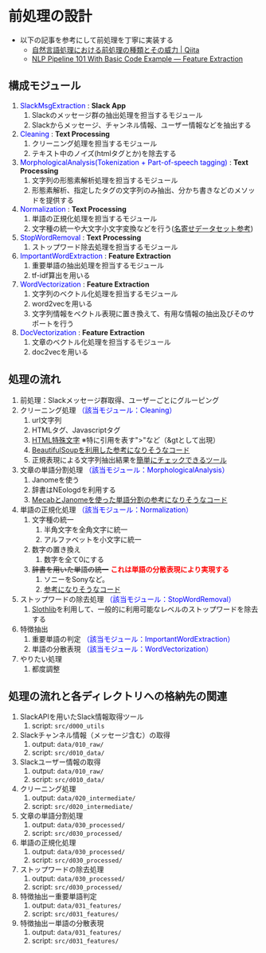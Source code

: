 # 前処理の設計

- 以下の記事を参考にして前処理を丁寧に実装する
  - [自然言語処理における前処理の種類とその威力 | Qiita](https://qiita.com/Hironsan/items/2466fe0f344115aff177)
  - [NLP Pipeline 101 With Basic Code Example — Feature Extraction](https://medium.com/voice-tech-podcast/nlp-pipeline-101-with-basic-code-example-feature-extraction-ea9894ed8daf)

## 構成モジュール

1. <font color=blue>SlackMsgExtraction</font> : **Slack App**
   1. Slackのメッセージ群の抽出処理を担当するモジュール
   2. Slackからメッセージ、チャンネル情報、ユーザー情報などを抽出する
2. <font color=blue>Cleaning</font> : **Text Processing**
   1. クリーニング処理を担当するモジュール
   2. テキスト中のノイズ(htmlタグとか)を除去する
3. <font color=blue>MorphologicalAnalysis(Tokenization + Part-of-speech tagging)</font> : **Text Processing**
   1. 文字列の形態素解析処理を担当するモジュール
   2. 形態素解析、指定したタグの文字列のみ抽出、分かち書きなどのメソッドを提供する
4. <font color=blue>Normalization</font> : **Text Processing**
   1. 単語の正規化処理を担当するモジュール
   2. 文字種の統一や大文字小文字変換などを行う([名寄せデータセット参考](https://buildersbox.corp-sansan.com/entry/2020/03/10/110000))
5. <font color=blue>StopWordRemoval</font> : **Text Processing**
   1. ストップワード除去処理を担当するモジュール
6. <font color=blue>ImportantWordExtraction</font> : **Feature Extraction**
   1. 重要単語の抽出処理を担当するモジュール
   2. tf-idf算出を用いる
7. <font color=blue>WordVectorization</font> : **Feature Extraction**
   1. 文字列のベクトル化処理を担当するモジュール
   2. word2vecを用いる
   3. 文字列情報をベクトル表現に置き換えて、有用な情報の抽出及びそのサポートを行う
8. <font color=blue>DocVectorization</font> : **Feature Extraction**
   1. 文章のベクトル化処理を担当するモジュール
   2. doc2vecを用いる

## 処理の流れ

1. 前処理：Slackメッセージ群取得、ユーザーごとにグルーピング
2. クリーニング処理 <font color=blue>（該当モジュール：Cleaning）</font>
   1. url文字列
   2. HTMLタグ、Javascriptタグ
   3. [HTML特殊文字](http://www.shurey.com/js/labo/character.html) ※特に引用を表す">"など（&gtとして出現）
   4. [BeautifulSoupを利用した参考になりそうなコード](https://github.com/Hironsan/natural-language-preprocessings/blob/master/preprocessings/ja/cleaning.py)
   5. 正規表現による文字列抽出結果を[簡単にチェックできるツール](https://regex101.com/)
3. 文章の単語分割処理 <font color=blue>（該当モジュール：MorphologicalAnalysis）</font>
   1. Janomeを使う
   2. 辞書はNEologdを利用する
   3. [MecabとJanomeを使った単語分割の参考になりそうなコード](https://github.com/Hironsan/natural-language-preprocessings/blob/master/preprocessings/ja/tokenizer.py)
4. 単語の正規化処理 <font color=blue>（該当モジュール：Normalization）</font>
   1. 文字種の統一
      1. 半角文字を全角文字に統一
      2. アルファベットを小文字に統一
   2. 数字の置き換え
      1. 数字を全て0にする
   3. ~~辞書を用いた単語の統一~~ <font color=red>**これは単語の分散表現により実現する**</font>
      1. ソニーをSonyなど。
      2. [参考になりそうなコード](https://github.com/Hironsan/natural-language-preprocessings/blob/master/preprocessings/ja/normalization.py)
5. ストップワードの除去処理 <font color=blue>（該当モジュール：StopWordRemoval）</font>
   1. [Slothlib](http://svn.sourceforge.jp/svnroot/slothlib/CSharp/Version1/SlothLib/NLP/Filter/StopWord/word/Japanese.txt)を利用して、一般的に利用可能なレベルのストップワードを除去する
6. 特徴抽出
   1. 重要単語の判定 <font color=blue>（該当モジュール：ImportantWordExtraction）</font>
   2. 単語の分散表現 <font color=blue>（該当モジュール：WordVectorization）</font>
7. やりたい処理
   1. 都度調整

## 処理の流れと各ディレクトリへの格納先の関連

1. SlackAPIを用いたSlack情報取得ツール
   1. script: `src/d000_utils`
2. Slackチャンネル情報（メッセージ含む）の取得
   1. output: `data/010_raw/`
   2. script: `src/d010_data/`
3. Slackユーザー情報の取得
   1. output: `data/010_raw/`
   2. script: `src/d010_data/`
4. クリーニング処理
   1. output: `data/020_intermediate/`
   2. script: `src/d020_intermediate/`
5. 文章の単語分割処理
   1. output: `data/030_processed/`
   2. script: `src/d030_processed/`
6. 単語の正規化処理
   1. output: `data/030_processed/`
   2. script: `src/d030_processed/`
7. ストップワードの除去処理
   1. output: `data/030_processed/`
   2. script: `src/d030_processed/`
8. 特徴抽出ー重要単語判定
   1. output: `data/031_features/`
   2. script: `src/d031_features/`
9. 特徴抽出ー単語の分散表現
   1. output: `data/031_features/`
   2. script: `src/d031_features/`
